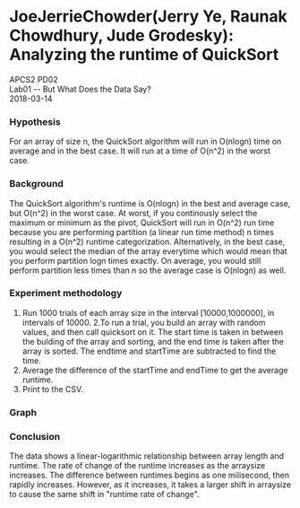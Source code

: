 # JoeJerrieChowder(Jerry Ye, Raunak Chowdhury, Jude Grodesky): Analyzing the runtime of QuickSort
  APCS2 PD02 <br />
  Lab01 -- But What Does the Data Say? <br /> 
  2018-03-14
### Hypothesis
For an array of size n, the QuickSort algorithm will run in O(nlogn) time on average and in the best case. It will run at a time of O(n^2) in the worst case. 
### Background
The QuickSort algorithm's runtime is O(nlogn) in the best and average case, but O(n^2) in the worst case. At worst, if you continously select the maximum or minimum as the pivot, QuickSort will run in O(n^2) run time because you are performing partition (a linear run time method) n times resulting in a O(n^2) runtime categorization. Alternatively, in the best case, you would select the median of the array everytime which would mean that you perform partition logn times exactly. On average, you would still perform partition less times than n so the average case is O(nlogn) as well. 
### Experiment methodology
1. Run 1000 trials of each array size in the interval [10000,1000000], in intervals of 10000.
2.To run a trial, you build an array with random values, and then call quicksort on it. The start time is taken in between the bulding of the array and sorting, and the end time is taken after the array is sorted. The endtime and startTime are subtracted to find the time.
3. Average the difference of the startTime and endTime to get the average runtime.
4. Print to the CSV.
### Graph

### Conclusion
The data shows a linear-logarithmic relationship between array length and runtime. The rate of change of the runtime increases as the arraysize increases. The difference between runtimes begins as one milisecond, then rapidly increases. However, as it increases, it takes a larger shift in arraysize to cause the same shift in "runtime rate of change".
